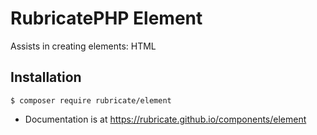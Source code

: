 # RubricatePHP Element
Assists in creating elements: HTML 

## Installation
```
$ composer require rubricate/element
```

- Documentation is at https://rubricate.github.io/components/element

